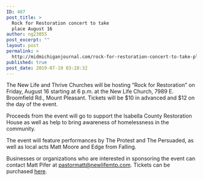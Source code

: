 ```yaml
---
ID: 407
post_title: >
  Rock for Restoration concert to take
  place August 16
author: ng23055
post_excerpt: ""
layout: post
permalink: >
  http://midmichiganjournal.com/rock-for-restoration-concert-to-take-place-august-16
published: true
post_date: 2019-07-19 03:28:32
---
```

The New Life and Thrive Churches will be hosting “Rock for Restoration” on Friday, August 16 starting at 6 p.m. at the New Life Church, 7989 E. Broomfield Rd., Mount Pleasant. Tickets will be $10 in advanced and $12 on the day of the event.

Proceeds from the event will go to support the Isabella County Restoration House as well as help to bring awareness of homelessness in the community.

The event will feature performances by The Protest and The Persuaded, as well as local acts Matt Moore and Edge from Falling.

Businesses or organizations who are interested in sponsoring the event can contact Matt Pifer at <a href="mailto:pastormatt@newlifemtp.com">pastormatt@newlifemtp.com</a>. Tickets can be purchased <a href="https://www.eventbrite.com/e/rock-for-restoration-tickets-63442075957?utm-medium=discovery&amp;utm-campaign=social&amp;utm-content=attendeeshare&amp;aff=escb&amp;utm-source=cp&amp;utm-term=listing">here</a>.